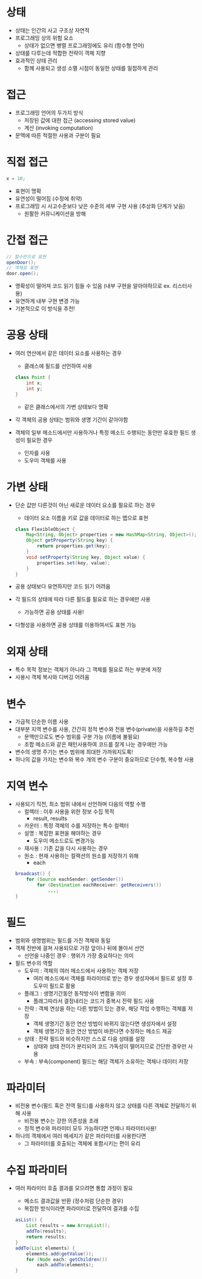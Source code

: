 # 상태
- 상태는 인간의 사고 구조상 자연적
- 프로그래밍 상의 위험 요소
    - 상태가 없으면 병렬 프로그래밍에도 유리 (함수형 언어)
- 상태를 다루는데 적합한 전략이 객체 지향
- 효과적인 상태 관리
    - 함께 사용되고 생성 소멸 시점이 동일한 상태를 밀접하게 관리

# 접근
- 프로그래밍 언어의 두가지 방식
    - 저장된 값에 대한 접근 (accessing stored value)
    - 계산 (invoking computation)
- 문맥에 따른 적절한 사용과 구분이 필요

# 직접 접근
```java
x = 10;
```
- 표현이 명확
- 유연성이 떨어짐 (수정에 취약)
- 프로그래밍 시 사고수준보다 낮은 수준의 세부 구현 사용 (추상화 단계가 낮음)
    - 원활한 커뮤니케이션을 방해

# 간접 접근
```java
// 함수만으로 표현
openDoor();
// 객체로 표현
door.open();
```
- 명확성이 떨어져 코드 읽기 힘들 수 있음 (내부 구현을 알아야하므로 ex. 리스터사용)
- 유연하게 내부 구현 변경 가능
- 기본적으로 이 방식을 추천!

# 공용 상태
- 여러 연산에서 같은 데이터 요소를 사용하는 경우
    - 클래스에 필드를 선언하여 사용

    ```java
    class Point {
        int x;
        int y;
    }
    ```
    - 같은 클래스에서의 가변 상태보다 명확
- 각 객체의 공용 상태는 범위와 생명 기간이 같아야함
- 객체의 일부 메소드에서만 사용하거나 특정 메소드 수행되는 동안만 유효한 필드 생성이 필요한 경우
    - 인자를 사용
    - 도우미 객체를 사용

# 가변 상태
- 단순 값만 다른것이 아닌 새로운 데이터 요소를 필요로 하는 경우
    - 데이터 요소 이름을 키로 값을 데이터로 하는 맵으로 표현

    ```java
    class FlexibleObject {
        Map<String, Object> properties = new HashMap<String, Object>();
        Object getProperty(String key) {
            return properties.get(key);
        }
        void setProperty(String key, Object value) {
            properties.set(key, value);
        }
    }
    ```

- 공용 상태보다 유연하지만 코드 읽기 어려움
- 각 필드의 상태에 따라 다른 필드를 필요로 하는 경우에만 사용
    - 가능하면 공용 상태를 사용!
- 다형성을 사용하면 공용 상태를 이용하여서도 표현 가능

# 외재 상태
- 특수 목적 정보는 객체가 아니라 그 객체를 필요로 하는 부분에 저장
- 사용시 객체 복사와 디버깅 어려움

# 변수
- 가급적 단순한 이름 사용
- 대부분 지역 변수를 사용, 간간히 정적 변수와 전용 변수(private)을 사용하길 추천
    - 문맥만으로도 변수 범위를 구분 가능 (이름에 불필요)
    - 조합 메소드와 같은 패턴사용하여 코드를 잘게 나눈 경우에만 가능
- 변수의 생명 주기는 변수 범위에 최대한 가까워지도록!
- 하나의 값을 가지는 변수와 복수 개의 변수 구분이 중요하므로 단수형, 복수형 사용

# 지역 변수
- 사용되기 직전, 최소 범위 내에서 선언하며 다음의 역할 수행
    - 컬렉터 : 이후 사용을 위한 정보 수집 목적
        - result, results
    - 카운터 : 특정 객체의 수를 저장하는 특수 컬렉터
    - 설명 : 복잡한 표현을 해야하는 경우
        - 도우미 메소드로도 변경가능
    - 재사용 : 기존 값을 다시 사용하는 경우
    - 원소 : 현재 사용하는 컬랙션의 원소를 저장하기 위해
        - each
    ```java
    broadcast() {
        for (Source eachSender: getSender())
            for (Destination eachReceiver: getReceivers())
                ...;
    }
    ```

# 필드
- 범위와 생명범위는 필드를 가진 객체와 동일
- 객체 전반에 걸쳐 사용되므로 가장 앞이나 뒤에 몰아서 선언
    - 선언을 나중인 경우 : 행위가 가장 중요하다는 의미
- 필드 변수의 역할
    - 도우미 : 객체의 여러 메소드에서 사용하는 객체 저장
        - 여러 메소드에서 객체를 파라미터로 받는 경우 생성자에서 필드로 설정 후 도우미 필드로 활용
    - 플래그 : 생명기간동안 동작방식이 변함을 의미
        - 플래그따라서 결정내리는 코드가 중복시 전략 필드 사용
    - 전략 : 객체 연상을 하는 다른 방법이 있는 경우, 해당 작업 수행하는 객체를 저장
        - 객체 생명기간 동안 연산 방법이 바뀌지 않는다면 생성자에서 설정
        - 객체 생명기간 동안 연산 방법이 바뀐다면 수정하는 메소드 제공
    - 상태 : 전략 필드와 비슷하지만 스스로 다음 상태를 설정
        - 상태와 상태 전이가 분리되어 코드 가독성이 떨어지므로 간단한 경우만 사용
    - 부속 : 부속(component) 필드는 해당 객체가 소유하는 객체나 데이터 저장

# 파라미터
- 비전용 변수(필드 혹은 전역 필드)를 사용하지 않고 상태를 다른 객체로 전달하기 위해 사용
    - 비전용 변수는 강한 의존성을 초래
    - 정적 변수와 파라미터 모두 가능하다면 언제나 파라미터사용!
- 하나의 객체에서 여러 메세지가 같은 파라미터를 사용한다면
    - 그 파라미터를 호출되는 객체에 포함시키는 편이 유리

# 수집 파라미터
- 여러 파라미터 호출 결과를 모으려면 통합 과정이 필요
    - 메소드 결과값을 반환 (정수처럼 단순한 경우)
    - 복잡한 방식이라면 파라미터로 전달하여 결과를 수집

    ```java
    asList() {
        List results = new ArrayList();
        addTo(results);
        return results;
    }
    addTo(List elements) {
        elements.add(getValue());
        for (Node each: getChildren())
            each.addTo(elements);
    }
    ```
